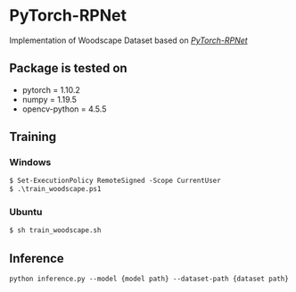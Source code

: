 # PyTorch-RPNet
Implementation of Woodscape Dataset based on [*PyTorch-RPNet*](https://github.com/superlxt/RPNet-Pytorch)

## Package is tested on 
- pytorch = 1.10.2 
- numpy = 1.19.5
- opencv-python = 4.5.5

## Training
### Windows
```ps
$ Set-ExecutionPolicy RemoteSigned -Scope CurrentUser 
$ .\train_woodscape.ps1
```
### Ubuntu
```bash
$ sh train_woodscape.sh
```

## Inference
```ps
python inference.py --model {model path} --dataset-path {dataset path} –image {image name}
```